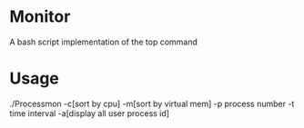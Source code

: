 # Monitor
A bash script implementation of the top command

# Usage
./Processmon -c[sort by cpu] -m[sort by virtual mem] -p process number -t time interval -a[display all user process id]

